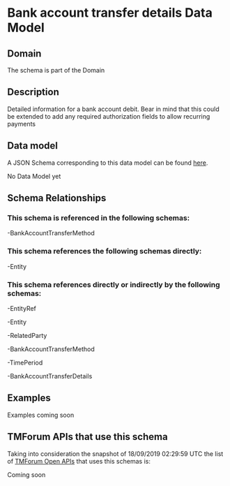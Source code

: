 # Bank account transfer details Data Model

## Domain

The  schema is part of the  Domain

## Description

Detailed information for a bank account debit. Bear in mind that this could be extended to add any required authorization fields to allow recurring payments

## Data model

A JSON Schema corresponding to this data model can be found
[here](https://github.com/tmforum-rand/schemas/blob/master/EngagedParty/BankAccountTransferDetails.schema.json).

No Data Model yet

## Schema Relationships

### This schema is referenced in the following schemas:

-BankAccountTransferMethod

### This schema references the following schemas directly:

-Entity

### This schema references directly or indirectly by the following schemas:

-EntityRef

-Entity

-RelatedParty

-BankAccountTransferMethod

-TimePeriod

-BankAccountTransferDetails



## Examples

Examples coming soon

## TMForum APIs that use this schema

Taking into consideration the snapshot of 18/09/2019 02:29:59 UTC the list of [TMForum Open APIs](https://www.tmforum.org/open-apis/) that uses this schemas is:

Coming soon